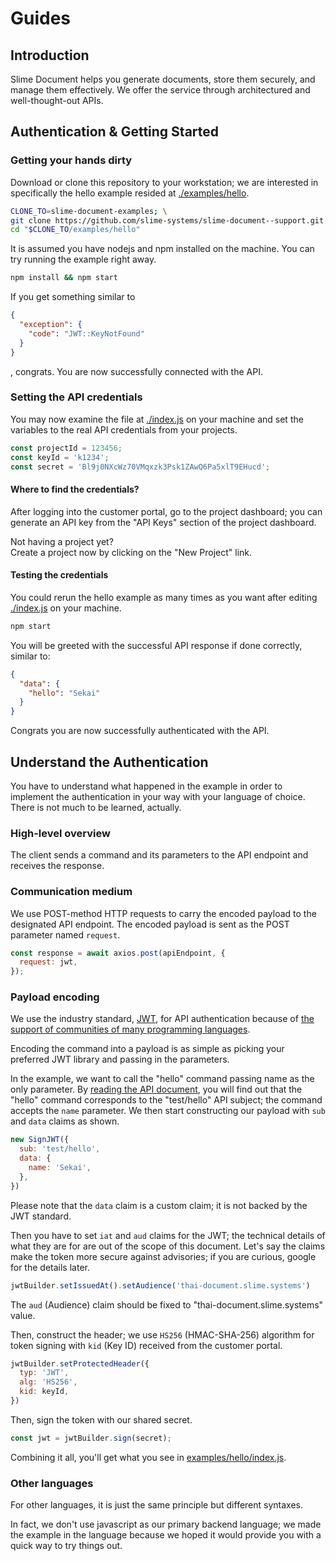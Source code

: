 # Guides

## Introduction

Slime Document helps you generate documents, store them securely, and manage them effectively.
We offer the service through architectured and well-thought-out APIs.

## Authentication & Getting Started

### Getting your hands dirty

Download or clone this repository to your workstation; we are interested in specifically the hello example resided
at [./examples/hello](../examples/hello).

~~~sh
CLONE_TO=slime-document-examples; \
git clone https://github.com/slime-systems/slime-document--support.git $CLONE_TO && \
cd "$CLONE_TO/examples/hello"
~~~

It is assumed you have nodejs and npm installed on the machine. You can try running the example right away.

~~~sh
npm install && npm start
~~~

If you get something similar to

~~~json
{
  "exception": {
    "code": "JWT::KeyNotFound"
  }
}
~~~

, congrats. You are now successfully connected with the API.

### Setting the API credentials

You may now examine the file at [./index.js](../examples/hello/index.js) on your machine and set the variables to the
real API credentials from your projects.

~~~javascript
const projectId = 123456;
const keyId = 'k1234';
const secret = 'Bl9j0NXcWz70VMqxzk3Psk1ZAwQ6Pa5xlT9EHucd';
~~~

#### Where to find the credentials?

After logging into the customer portal, go to the project dashboard;
you can generate an API key from the "API Keys" section of the project dashboard.

Not having a project yet?  
Create a project now by clicking on the "New Project" link.

#### Testing the credentials

You could rerun the hello example as many times as you want after editing [./index.js](../examples/hello/index.js) on
your machine.

~~~sh
npm start
~~~

You will be greeted with the successful API response if done correctly, similar to:

~~~json
{
  "data": {
    "hello": "Sekai"
  }
}
~~~

Congrats you are now successfully authenticated with the API.

## Understand the Authentication

You have to understand what happened in the example in order to implement the authentication in your way with your language of choice.
There is not much to be learned, actually.

### High-level overview

The client sends a command and its parameters to the API endpoint and receives the response.

### Communication medium

We use POST-method HTTP requests to carry the encoded payload to the designated API endpoint.
The encoded payload is sent as the POST parameter named `request`.

~~~javascript
const response = await axios.post(apiEndpoint, {
  request: jwt,
});
~~~

### Payload encoding

We use the industry standard, [JWT](https://jwt.io/), for API authentication
because of [the support of communities of many programming languages](https://jwt.io/libraries).

Encoding the command into a payload is as simple as picking your preferred JWT library and passing in the parameters.

In the example, we want to call the "hello" command passing name as the only parameter.
By [reading the API document](./api.md#test-hello), you will find out that the "hello" command corresponds to the "test/hello" API subject;
the command accepts the `name` parameter.
We then start constructing our payload with `sub` and `data` claims as shown.

~~~javascript
new SignJWT({
  sub: 'test/hello',
  data: {
    name: 'Sekai',
  },
})
~~~

Please note that the `data` claim is a custom claim; it is not backed by the JWT standard.

Then you have to set `iat` and `aud` claims for the JWT;
the technical details of what they are for are out of the scope of this document.
Let's say the claims make the token more secure against advisories;
if you are curious, google for the details later.

~~~javascript
jwtBuilder.setIssuedAt().setAudience('thai-document.slime.systems')
~~~

The `aud` (Audience) claim should be fixed to "thai-document.slime.systems" value.

Then, construct the header; we use `HS256` (HMAC-SHA-256) algorithm for token signing with `kid` (Key ID) received from
the customer portal.

~~~javascript
jwtBuilder.setProtectedHeader({
  typ: 'JWT',
  alg: 'HS256',
  kid: keyId,
})
~~~

Then, sign the token with our shared secret.

~~~javascript
const jwt = jwtBuilder.sign(secret);
~~~

Combining it all, you'll get what you see in [examples/hello/index.js](../examples/hello/index.js).

### Other languages

For other languages, it is just the same principle but different syntaxes.

In fact, we don't use javascript as our primary backend language;
we made the example in the language because we hoped it would provide you with a quick way to try things out.
